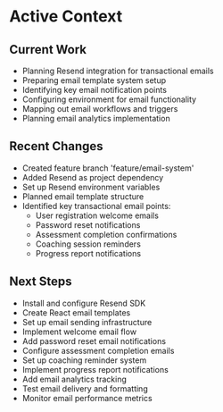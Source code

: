 # Active Context

## Current Work
- Planning Resend integration for transactional emails
- Preparing email template system setup
- Identifying key email notification points
- Configuring environment for email functionality
- Mapping out email workflows and triggers
- Planning email analytics implementation

## Recent Changes
- Created feature branch 'feature/email-system'
- Added Resend as project dependency
- Set up Resend environment variables
- Planned email template structure
- Identified key transactional email points:
  * User registration welcome emails
  * Password reset notifications
  * Assessment completion confirmations
  * Coaching session reminders
  * Progress report notifications

## Next Steps
- Install and configure Resend SDK
- Create React email templates
- Set up email sending infrastructure
- Implement welcome email flow
- Add password reset email notifications
- Configure assessment completion emails
- Set up coaching reminder system
- Implement progress report notifications
- Add email analytics tracking
- Test email delivery and formatting
- Monitor email performance metrics
